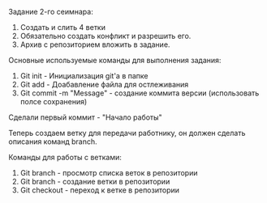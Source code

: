 
Задание 2-го сеимнара:
1. Создать и слить 4 ветки
2. Обязательно создать конфликт и разрешить его.
3. Архив с репозиторием вложить в задание.

Основные используемые команды для выполнения задания:
1. Git init  - Инициализация git'а в папке
2. Git add - Доабавление файла для остлеживания
3. Git commit -m "Message" - создание коммита версии (использовать полсе сохранения)

Сделали первый коммит - "Начало работы"

Теперь создаем ветку для передачи работнику, он должен сделать описания команд branch.

Команды для работы с ветками:
1. Git branch - просмотр списка веток в репозитории
2. Git branch <name> - создание ветки в репозитории
3. Git checkout <name> - переход к ветке в репозитории


